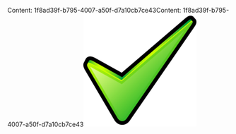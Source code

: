 <span data-ttu-id="65bd8-101">Content: 1f8ad39f-b795-4007-a50f-d7a10cb7ce43</span><span class="sxs-lookup"><span data-stu-id="65bd8-101">Content: 1f8ad39f-b795-4007-a50f-d7a10cb7ce43</span></span>![Bild](37178493-0169-49c6-b50b-bf450d217431.png)
